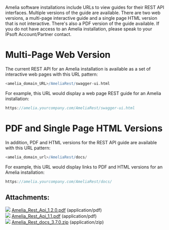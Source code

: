 Amelia software installations include URLs to view guides for their REST API interfaces. Multiple versions of the guide are available. There are two web versions, a multi-page interactive guide and a single page HTML version that is not interactive. There's also a PDF version of the guide available.
If you do not have access to an Amelia installation, please speak to your IPsoft Account/Partner contact.
# Multi-Page Web Version
The current REST API for an Amelia installation is available as a set of interactive web pages with this URL pattern:
``` groovy
<amelia_domain_URL>/AmeliaRest/swagger-ui.html
```
For example, this URL would display a web page REST guide for an Amelia installation:
``` groovy
https://amelia.yourcompany.com/AmeliaRest/swagger-ui.html
```
# PDF and Single Page HTML Versions
In addition, PDF and HTML versions for the REST API guide are available with this URL pattern:
``` groovy
<amelia_domain_url>/AmeliaRest/docs/
```
For example, this URL would display links to PDF and HTML versions for an Amelia installation:
``` groovy
https://amelia.yourcompany.com/AmeliaRest/docs/
```
## Attachments:
![](images/icons/bullet_blue.gif) [Amelia_Rest_Api_1.2.0.pdf](attachments/11939978/11939979.pdf) (application/pdf)  
![](images/icons/bullet_blue.gif) [Amelia_Rest_Api_1.1.pdf](attachments/11939978/11939980.pdf) (application/pdf)  
![](images/icons/bullet_blue.gif) [Amelia_Rest_docs_3.7.0.zip](attachments/11939978/25462565.zip) (application/zip)  

